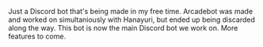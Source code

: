 Just a Discord bot that's being made in my free time.
Arcadebot was made and worked on simultaniously with Hanayuri, but ended up being discarded along the way.
This bot is now the main Discord bot we work on.
More features to come.
